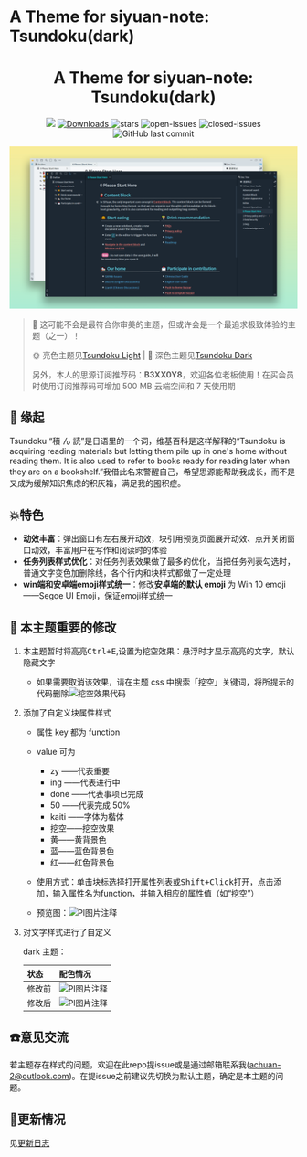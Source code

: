 # A Theme for siyuan-note: Tsundoku(dark)
<h1 align="center">A Theme for siyuan-note: Tsundoku(dark)</h1>

<p align="center">          
           <a title="Hits" target="_blank" href="https://github.com/Achuan-2/siyuan-themes-tsundoku"><img src="https://hits.b3log.org/Achuan-2/siyuan-themes-tsundoku.svg" ></a>
           <a href="https://github.com/Achuan-2/siyuan-themes-tsundoku/releases/latest/download/siyuan-themes-tsundoku.zip">
                      <img src="https://img.shields.io/github/downloads/Achuan-2/siyuan-themes-tsundoku/total?logo=github" alt="Downloads">
           </a>
           <a href="https://github.com/Achuan-2/siyuan-themes-tsundoku/releases">
                      <https://img.shields.io/github/release/Achuan-2/siyuan-themes-tsundoku.svg" alt="Release">
           </a>
           <img src="https://img.shields.io/github/stars/Achuan-2/siyuan-themes-tsundoku" alt="stars">
           <img src="https://img.shields.io/github/issues-raw/Achuan-2/siyuan-themes-tsundoku" alt="open-issues">
           <img src="https://img.shields.io/github/issues-closed-raw/Achuan-2/siyuan-themes-tsundoku" alt="closed-issues">
          <img src="https://img.shields.io/github/last-commit/Achuan-2/siyuan-themes-tsundoku" alt="GitHub last commit">
</p>

![preview](preview.png)

> 🎠 这可能不会是最符合你审美的主题，但或许会是一个最追求极致体验的主题（之一）！
> 
> 🌞 亮色主题见[Tsundoku Light](https://github.com/Achuan-2/siyuan-themes-tsundoku-light) | 🌛 深色主题见[Tsundoku Dark
> ](https://github.com/Achuan-2/siyuan-themes-mixture)
>
> 另外，本人的思源订阅推荐码：**B3XX0Y8**，欢迎各位老板使用！在买会员时使用订阅推荐码可增加 500 MB 云端空间和 7 天使用期

## 💌 **缘起**

Tsundoku “積 ん 読”是日语里的一个词，维基百科是这样解释的“Tsundoku is acquiring reading materials but letting them pile up in one's home without reading them. It is also used to refer to books ready for reading later when they are on a bookshelf.”我借此名来警醒自己，希望思源能帮助我成长，而不是又成为缓解知识焦虑的积灰箱，满足我的囤积症。



## 💥特色

* **动效丰富**：弹出窗口有左右展开动效，块引用预览页面展开动效、点开关闭窗口动效，丰富用户在写作和阅读时的体验
* **任务列表样式优化**：对任务列表效果做了最多的优化，当把任务列表勾选时，普通文字变色加删除线，各个行内和块样式都做了一定处理
* **win端和安卓端emoji样式统一**：修改**安卓端的默认 emoji** 为 Win 10 emoji——Segoe UI Emoji，保证emoji样式统一

## 🦠 本主题重要的修改

1. 本主题暂时将高亮<kbd>Ctrl+E</kbd>,设置为挖空效果：悬浮时才显示高亮的文字，默认隐藏文字

   * 如果需要取消该效果，请在主题 css 中搜索「挖空」关键词，将所提示的代码删除![挖空效果代码](https://b3logfile.com/siyuan/1610205759005/assets/image-20210811120817-x6ckfxa.png)
2. 添加了自定义块属性样式

   * 属性 key 都为 function
   * value 可为

     * zy ——代表重要
     * ing ——代表进行中
     * done ——代表事项已完成
     * 50 ——代表完成 50%
     * kaiti ——字体为楷体
     * 挖空——挖空效果
     * 黄——黄背景色
     * 蓝——蓝色背景色
     * 红——红色背景色
   * 使用方式：单击块标选择打开属性列表或<kbd>Shift+Click</kbd>打开，点击<kbd>添加</kbd>，输入属性名为function，并输入相应的属性值（如“挖空”）
   * 预览图：![Pl图片注释](https://b3logfile.com/siyuan/1610205759005/assets/image-20210811120649-gyldy09.png)
3. 对文字样式进行了自定义

   dark 主题：

   | 状态   | 配色情况                                                                                        |
   | ------ | ----------------------------------------------------------------------------------------------- |
   | 修改前 | ![Pl图片注释](https://b3logfile.com/siyuan/1610205759005/assets/image-20210801154046-7bhhio4.png) |
   | 修改后 | ![Pl图片注释](https://b3logfile.com/siyuan/1610205759005/assets/image-20210814205829-7vpq931.png) |


## **☎️意见交流**

若主题存在样式的问题，欢迎在此repo提issue或是通过邮箱联系我(achuan-2@outlook.com)。在提issue之前建议先切换为默认主题，确定是本主题的问题。


## **🚀更新情况**

见[更新日志](CHANGE_LOGS.md)
